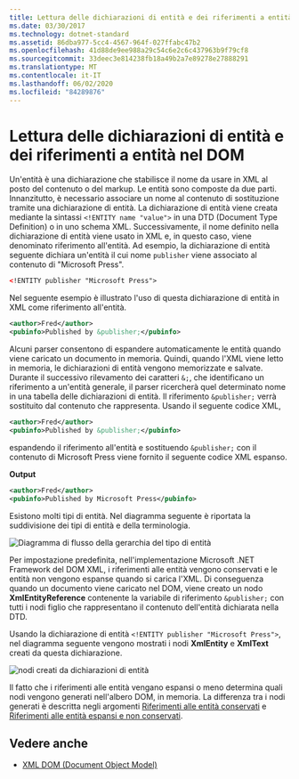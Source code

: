 ```yaml
---
title: Lettura delle dichiarazioni di entità e dei riferimenti a entità nel DOM
ms.date: 03/30/2017
ms.technology: dotnet-standard
ms.assetid: 86dba977-5cc4-4567-964f-027ffabc47b2
ms.openlocfilehash: 41d88de9ee988a29c54c6e2c6c437963b9f79cf8
ms.sourcegitcommit: 33deec3e814238fb18a49b2a7e89278e27888291
ms.translationtype: MT
ms.contentlocale: it-IT
ms.lasthandoff: 06/02/2020
ms.locfileid: "84289876"
---
```

# <a name="reading-entity-declarations-and-entity-references-into-the-dom"></a>Lettura delle dichiarazioni di entità e dei riferimenti a entità nel DOM
Un'entità è una dichiarazione che stabilisce il nome da usare in XML al posto del contenuto o del markup. Le entità sono composte da due parti. Innanzitutto, è necessario associare un nome al contenuto di sostituzione tramite una dichiarazione di entità. La dichiarazione di entità viene creata mediante la sintassi `<!ENTITY name "value">` in una DTD (Document Type Definition) o in uno schema XML. Successivamente, il nome definito nella dichiarazione di entità viene usato in XML e, in questo caso, viene denominato riferimento all'entità. Ad esempio, la dichiarazione di entità seguente dichiara un'entità il cui nome `publisher` viene associato al contenuto di "Microsoft Press".  
  
```xml  
<!ENTITY publisher "Microsoft Press">  
```  
  
 Nel seguente esempio è illustrato l'uso di questa dichiarazione di entità in XML come riferimento all'entità.  
  
```xml  
<author>Fred</author>  
<pubinfo>Published by &publisher;</pubinfo>  
```  
  
 Alcuni parser consentono di espandere automaticamente le entità quando viene caricato un documento in memoria. Quindi, quando l'XML viene letto in memoria, le dichiarazioni di entità vengono memorizzate e salvate. Durante il successivo rilevamento dei caratteri `&;`, che identificano un riferimento a un'entità generale, il parser ricercherà quel determinato nome in una tabella delle dichiarazioni di entità. Il riferimento `&publisher;` verrà sostituito dal contenuto che rappresenta. Usando il seguente codice XML,  
  
```xml  
<author>Fred</author>  
<pubinfo>Published by &publisher;</pubinfo>  
```  
  
 espandendo il riferimento all'entità e sostituendo `&publisher;` con il contenuto di Microsoft Press viene fornito il seguente codice XML espanso.  
  
 **Output**  
  
```xml  
<author>Fred</author>  
<pubinfo>Published by Microsoft Press</pubinfo>  
```  
  
 Esistono molti tipi di entità. Nel diagramma seguente è riportata la suddivisione dei tipi di entità e della terminologia.  
  
 ![Diagramma di flusso della gerarchia del tipo di entità](media/entity-hierarchy.gif "Entity_hierarchy")  
  
 Per impostazione predefinita, nell'implementazione Microsoft .NET Framework del DOM XML, i riferimenti alle entità vengono conservati e le entità non vengono espanse quando si carica l'XML. Di conseguenza quando un documento viene caricato nel DOM, viene creato un nodo **XmlEntityReference** contenente la variabile di riferimento `&publisher;` con tutti i nodi figlio che rappresentano il contenuto dell'entità dichiarata nella DTD.  
  
 Usando la dichiarazione di entità `<!ENTITY publisher "Microsoft Press">`, nel diagramma seguente vengono mostrati i nodi **XmlEntity** e **XmlText** creati da questa dichiarazione.  
  
 ![nodi creati da dichiarazioni di entità](media/xml-entitydeclaration-node2.png "xml_entitydeclaration_node2")  
  
 Il fatto che i riferimenti alle entità vengano espansi o meno determina quali nodi vengono generati nell'albero DOM, in memoria. La differenza tra i nodi generati è descritta negli argomenti [Riferimenti alle entità conservati](entity-references-are-preserved.md) e [Riferimenti alle entità espansi e non conservati](entity-references-are-expanded-and-not-preserved.md).  
  
## <a name="see-also"></a>Vedere anche

- [XML DOM (Document Object Model)](xml-document-object-model-dom.md)
